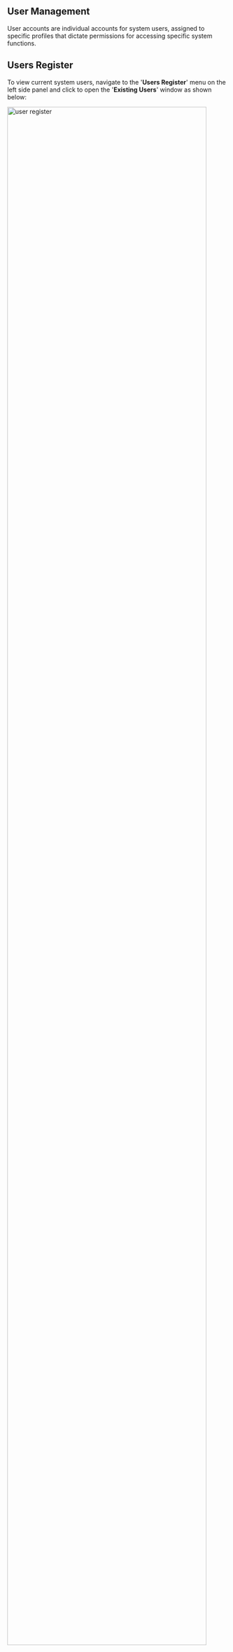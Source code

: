 ## User Management

User accounts are individual accounts for system users, assigned to specific profiles that dictate permissions for accessing specific system functions.

## Users Register

To view current system users, navigate to the '**Users Register**' menu on the left side panel and click to open the \'**Existing Users**\' window as shown below:


<img  alt="user register" width="95%" height="auto"  class="center"  src="../.vuepress/public/adminmedia/image4.png">  


This window displays a grid table listing all system users along with their specific details, as shown below:

<img  alt="system user" width="95%" height="auto"  class="center"  src="../.vuepress/public/adminmedia/image5.png">  

**Actions**

-   Click the label 1 button to load a drop-down menu and initiate an operation-related process.

-   Click the label 2 button to load a drop-down menu and initiate an account control-related process.

-   Click the label 3 button to load a drop-down menu and initiate an authorization-related process.

-   Click the label 4 and type the name of user to quickly filter the records.

-   Click the label 5 and select a user profile from the drop-down menu to filter records and display only users under the specified user profile.

-   Click the label 6 button to view a print copy of the user's details.

-   Click the label 7 button to open a section on the lower side of the window, revealing various details of a selected user.


## Operations

### New User

To add a new user, find the \'**Operations**\' menu, and from the drop-down list, click \'**New User**' as shown below:

<img  alt="new user" width="95%" height="auto"  class="center"  src="../.vuepress/public/adminmedia/image6.png">  


Clicking the '**New User**' will open '**User Details**' form where the details of the new user are captured. See the screenshot below:

<img  alt="user details" width="95%" height="auto"  class="center"  src="../.vuepress/public/adminmedia/image7.png">  


**Action**

-   Click button labeled 1 to capture the details as typed.

-   Click button labeled 2 to attach the user's signature.

-   Click button labeled 3 to remove the current signature from the user's records.

-   Click button labeled 4 to exit the user details dialog box.


### Users Details

To access adsditional details about a user\'s account, including user role, schemes, sponsors, modules, and member classes allowed for access, click '**Details**' from the Operations menu as shown below:

<img  alt="user details" width="95%" height="auto"  class="center"  src="../.vuepress/public/adminmedia/image8.png">  

This action will open a lower section displaying comprehensive information about the selected user, as depicted below:

<img  alt="user extra details" width="95%" height="auto"  class="center"  src="../.vuepress/public/adminmedia/image9.png">  


**Action**

-   Click button labeled 1 to view the scheme the user is allowed to access.

-   Click button labeled 2 to view the sponsors the user is allowed to access.

-   Click button labeled 3 to view the member classes the user is allowed to access.

-   Click button labeled 4 to view the modules the user is allowed to access.

-   Click button labeled 5 to view the roles the user is allowed to play.


### Allowing Schemes Access to Users

To grant specific schemes access to a user profile, locate the '**Allowed Scheme**' tab, and click to reveal a table listing the user\'s current schemes. Click the '**Assign Schemes to User**' button to view all schemes available in the system, as depicted in the following screenshot:

<img  alt="assign scheme to users" width="95%" height="auto"  class="center"  src="../.vuepress/public/adminmedia/image10.png">  


**Action**

-   Click the button **labeled 1** to open a dialog box listing all available schemes from which new schemes can be selected and added to a user's account as to be shown in the following screenshot.

-   Click the button **labeled 2** to open a dialog box listing all available schemes from which new schemes can be selected and added to the profile category of the user.

-   Click the button **labeled 3** to remove select schemes from a user's assigned schemes.


### Assigning Schemes to a User

Click the '**Assign Scheme to User'** tab to open a grid table listing all the schemes that can be added to a user account as shown below:

<img  alt="all schemes" width="95%" height="auto"  class="center"  src="../.vuepress/public/adminmedia/image11.png">  


**Action**

-   Click the **label 1** button after typing a scheme name in the search box and selecting the Plan Type from the drop-down menu to quickly find a scheme from the list.

-   Click the checkboxes to select schemes, then click **label 2** button to allow a user access to the chosen schemes.

-   Click **label 3** button to provide a user access to all available schemes.

**Note:** To allow a user access to **Sponsors, Member Classes,** follow the steps taken to add schemes to a user as shown in the previous section.


### Assigning Modules to a User

To assign specific modules to a user, click the **'Module Access'** tab to open a grid table column showing the modules that can be added to a user account as shown below:

<img  alt="module access" width="95%" height="auto"  class="center"  src="../.vuepress/public/adminmedia/image12.png">  

Click **'Assign Module(s) to User'** to open a dialog box for selecting the modules to allow a user access. Select the modules and click 'Assign' to allow a user access as shown below:

<img  alt="assign module " width="95%" height="auto"  class="center"  src="../.vuepress/public/adminmedia/image13.png">  


## Profiles Register

User profiles representing distinct groups of users with specific privileges. A system Administrator profile is created by default and serves as a foundational template from which other profiles are derived.

To engage with profiles, click **Profiles Register'** and access the Profile Register window with a grid table listing the profiles created within the system as shown below:

<img  alt="profile register" width="95%" height="auto"  class="center"  src="../.vuepress/public/adminmedia/image14.png">  

**Action**

-   Click **label 1** button to create a new profile to the system.

-   Click **label 2** button to view the details of a selected profile.

-   Click **label 3** button to delete a selected profile from the system.

-   Click **label 4** button to initialize permissions for a profile.


### New Profile

Click "**New Profile"** tab to open a dialog box. Through this, a new profile can be created by providing the profile name and a description as shown below:

<img  alt="new profile" width="95%" height="auto"  class="center"  src="../.vuepress/public/adminmedia/image15.png">  


## Reasons For Suspension

The **'Reason for Suspension Register'** window displays a list of reasons why system users can be suspended from using the system. New reasons for suspension can also be added as shown below:

<img  alt="Reason for Suspension Register" width="95%" height="auto"  class="center"  src="../.vuepress/public/adminmedia/image16.png">  


**Action**

-   Click **label 1** button to add a new reason for suspension

-   Click **label 2** button to view the details of a selected record from the list

-   Click **label 3** button to delete a selected record from the list


### New Reason for Suspension

Click the '**New Reason for Suspension'** button to open a dialog box. Through this, a reason for a member's suspension from using the system is recorded as shown below:

<img  alt="new Reason for Suspension" width="95%" height="auto"  class="center"  src="../.vuepress/public/adminmedia/image17.png">  


## System Rights

Click '**System Rights'** to open a window listing all the system rights grouped based on modules. A user can create a new system permission, view the details of a selected permission in the list, and remove one among other actions. See the screenshot below:

<img  alt="system rights" width="95%" height="auto"  class="center"  src="../.vuepress/public/adminmedia/image18.png"> 


**Action**

-   Click **label 1** button to create a new system permission identifier

-   Click **label 2** button to view the details of a selected record from the list

-   Click **label 3** button to delete a selected record from the list

-   Click **label 4** button to filter records by key words typed on the adjacent text box


## Profile Permissions

Once a system user profile is created, the next step is to allow access to specific system rights to a newly created profile. The permissions given enable a user profile access to certain system functionalities.

### Step 1: Assigning Permissions to a user profile

To assign permissions to a profile, click the **'Profile Permissions'** menu to open the profiles permission window with a grid table where permissions are assigned to profiles. The table provides drop-down menus to choose profiles and the modules whose permissions are to be assigned to a profile among others as shown below:

<img  alt="Profile Permissions" width="95%" height="auto"  class="center"  src="../.vuepress/public/adminmedia/image20.png">  

**Action**

-   Click the list box **labelled 1** to display a drop-down list of User Profiles and select a profile.

-   Click the list box **labelled 2** to display a drop-down list and select a Module.

-   Click the filter button **labelled 3** to search for a record based on the name typed on the adjacent search box.


### Step 2: Enabling Permissions

Select **'Permission'** from the list and click the **'Enable'** button to activate the permissions in that profile as shown below:

<img  alt="enable Permissions" width="95%" height="auto"  class="center"  src="../.vuepress/public/adminmedia/image21.png">  

**Action**

-   Click to select Permission(s) from the list and click button **labelled 4** to activate. See records labelled **No**.

-   Click to select Permission(s) from the list and click button **labelled 5** to deactivate. See labelled **Yes**.

-   Click the button **labelled 6** to inherit Permissions from another user profile.

-   Click the button **labelled 7** to undo the inherit process.

-   Click to select an option from the print drop-down menu **labelled 8** to view a print layout copy of permission details.


### New Permission 

Click the **'New Permission'** button to open a dialog box. Through this, a new permission is created by providing details of the new permission as shown below:

<img  alt="new permission" width="95%" height="auto"  class="center"  src="../.vuepress/public/adminmedia/image19.png">  



## Password Policy Settings

Click **'Password Policy Settings'** to open a dialog box. Adjust the password policy settings based on the configuration provided below:

<img  alt="Password Policy Settings" width="95%" height="auto"  class="center"  src="../.vuepress/public/adminmedia/image22.png">  


**Action**

-   Enter the required details into the form text fields and click the **'Proceed'** button to apply the policy changes. If you wish to discard the changes, click **'Cancel'** to exit the process.


## Current Sessions

Click on **'Current Sessions'** to open the respective window. Inside this window, you will find a list displaying all currently logged-in users, as illustrated in the screenshot below:

<img  alt="Current Sessions" width="95%" height="auto"  class="center"  src="../.vuepress/public/adminmedia/image23.png">  


**Action**

-   Click the list box **labelled 1** to log out a selected user from the system.

-   Click on the date filters **labelled 2** to pick the start and end date to filter records.

-   Click the filter button **labelled 3** to filter records based on the set dates.


## Take Notes

Click on **'Take Notes'** to open the Notes window. Inside this window, you will find a list displaying all current notes written by various system users as shown in the screenshot below:

<img  alt="Take Notes" width="95%" height="auto"  class="center"  src="../.vuepress/public/adminmedia/image24.png">  


**Action**

-   Click **label 1** button to create a new note in the system.

-   Click **label 2** button to view the details of a selected Notes record from the list.

-   Click **label 3** button to delete a selected Notes record from the list.

-   Click **label 4** search box and type key words to filter records.


### New Note

Click the **'New'** button to open a dialog box. Within this window, enter the details of the new Note as illustrated below:

<img  alt="new notes" width="95%" height="auto"  class="center"  src="../.vuepress/public/adminmedia/image25.png">  


## Audit Trail

Click **'Audit Trail**' to open the corresponding window. In this window, a list of all key activities within the system, attributed to active users, is generated, as shown in the screenshot below:

<img  alt="audio trail" width="95%" height="auto"  class="center"  src="../.vuepress/public/adminmedia/image26.png">  


**Action**

-   Click on the **label 1** textbox to open a drop-down menu. Select the module (e.g., pensioners, accounts) to filter log records.

-   Click on the **label 2** textbox to open a drop-down menu. Select the type of operation (e.g., update, create, delete) to view logs for that specific operation.

-   Click on the **label 3** date fields and choose dates to filter records based on the selected time range.

-   Click on **the label 4** text field and enter keywords to filter logs in the list based on specific criteria.

-   Click on the **label 5** button to filter records according to the set parameters.

-   Click on the **label 6** button to repopulate the list after using the filter.

-   Click on the **label 7** button to view the details of a selected log record from the list.

-   Click on the **label 8** button to access links for printing audit reports and other operations.